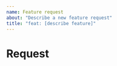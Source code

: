 ```yaml
---
name: Feature request
about: "Describe a new feature request"
title: "feat: [describe feature]"
---
```


# Request
